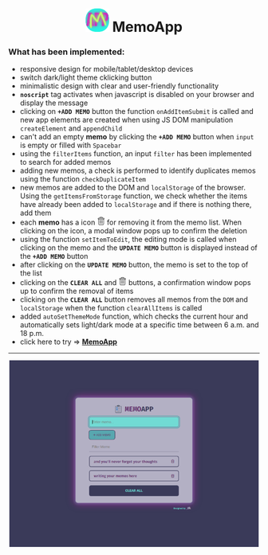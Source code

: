 <h1 align="center"><img src="/images/readme/m_app.gif" alt="Trash can"> MemoApp</h1>
<h3>What has been implemented:</h3>
<ul style="">
    <li>responsive design for mobile/tablet/desktop devices</li>
    <li>switch dark/light theme cklicking button</li>
    <li>minimalistic design with clear and user-friendly functionality</li>
    <li><code><b>noscript</b></code> tag activates when javascript is disabled on your browser and display the message</li>
    <li>clicking on <code><b>+ADD MEMO</b></code> button the function <code>onAddItemSubmit</code> is called and new app elements are created when using JS DOM manipulation <code>createElement</code> and <code>appendСhild</code></li>
    <li>can't add an empty <b>memo</b> by clicking the <code><b>+ADD MEMO</b></code> button when <code>input</code> is empty or filled with <code>Spacebar</code></li>
    <li>using the <code>filterItems</code> function, an input <code>filter</code> has been implemented to search for added memos</li>
    <li>adding new memos, a check is performed to identify duplicates memos using the function <code>checkDuplicateItem</code></li>
    <li>new memos are added to the DOM and <code>localStorage</code> of the browser. Using the <code>getItemsFromStorage</code> function, we check whether the items have already been added to  <code>localStorage</code> and if there is nothing there, add them</li>
    <li>each <b>memo</b> has a icon <img src="/images/readme/trash_can.png" alt="Trash can"> for removing it from the memo list. When clicking on the icon, a modal window pops up to confirm the deletion</li>
    <li>using the function <code>setItemToEdit</code>, the editing mode is called when clicking on the memo and the <code><b>UPDATE MEMO</b></code> button is displayed instead of the <code><b>+ADD MEMO</b></code> button</li> 
    <li>after clicking on the <code><b>UPDATE MEMO</b></code> button, the memo is set to the top of the list</li>
    <li>clicking on the <code><b>CLEAR ALL</b></code> and <img src="/images/readme/trash_can.png" alt="Trash can"> buttons, a confirmation window pops up to confirm the removal of items</li>
    <li>clicking on the <code><b>CLEAR ALL</b></code> button removes all memos from the <code>DOM</code> and <code>localStorage</code> when the function <code>clearAllItems</code> is called</li>
    <li>added <code>autoSetThemeMode</code> function, which checks the current hour and automatically sets light/dark mode at a specific time between 6 a.m. and 18 p.m.</li>
    <li>click here to try => <a href="https://bakna2t.github.io/memoapp/" style="font-weight: bold;" target="_blank">MemoApp</a></li>
</ul>
<hr>

<div align="center">
    <p style="width: 500px;">
        <a href="https://bakna2t.github.io/memoapp/"><img src="/images/readme/baner.png" alt="MemoAPP""></a>
    </p>
</div>
